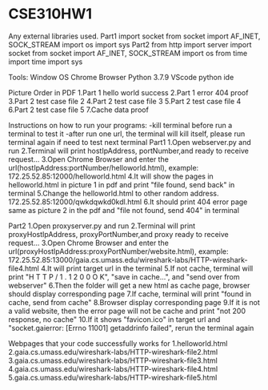 # CSE310HW1 
Any external libraries used.
  Part1
    import socket
    from socket import AF_INET, SOCK_STREAM
    import os
    import sys
  Part2
    from http import server
    import socket
    from socket import AF_INET, SOCK_STREAM
    import os
    from time import time
    import sys

Tools:
  Window OS
  Chrome Browser
  Python 3.7.9
  VScode python ide
  
Picture Order in PDF
1.Part 1 hello world success
2.Part 1 error 404 proof
3.Part 2 test case file 2
4.Part 2 test case file 3
5.Part 2 test case file 4
6.Part 2 test case file 5
7.Cache data proof

Instructions on how to run your programs:
  -kill terminal before run a terminal to test it
  -after run one url, the terminal will kill itself,  please run terminal again if need to test next terminal
  Part1
  1.Open webserver.py and run
  2.Terminal will print hostIpAddress, portNumber,and ready to receive request...
  3.Open Chrome Browser and enter the url(hostIpAddress:portNumber/helloworld.html), example: 172.25.52.85:12000/helloworld.html
  4.It will show the pages in helloworld.html in picture 1 in pdf and print "file found, send back" in terminal
  5.Change the helloworld.html to other random address.  172.25.52.85:12000/qwkdqwkd0kdl.html
  6.It should print 404 error page same as picture 2 in the pdf and "file not found, send 404" in terminal 
  
  Part2
  1.Open proxyserver.py and run
  2.Terminal will print proxyHostIpAddress, proxyPortNumber,and proxy ready to receive request...
  3.Open Chrome Browser and enter the url(proxyHostIpAddress:proxyPortNumber/website.html), example: 172.25.52.85:13000/gaia.cs.umass.edu/wireshark-labs/HTTP-wireshark-file4.html
  4.It will print target url in the terminal 
  5.If not cache, terminal will print "H T T P / 1 . 1   2 0 0   O K", "save in cache...", and "send over from webserver"
  6.Then the folder will get a new html as cache page, browser should display corresponding page
  7.If cache, terminal will print "found in cache, send from cache" 
  8.Browser display corresponding page
  9.If it is not a valid website, then the error page will not be cache and print "not 200 response, no cache"
  10.If it shows "favicon.ico" in target url and "socket.gaierror: [Errno 11001] getaddrinfo failed", rerun the terminal again
  
  
Webpages that your code successfully works for
  1.helloworld.html
  2.gaia.cs.umass.edu/wireshark-labs/HTTP-wireshark-file2.html
  3.gaia.cs.umass.edu/wireshark-labs/HTTP-wireshark-file3.html
  4.gaia.cs.umass.edu/wireshark-labs/HTTP-wireshark-file4.html
  5.gaia.cs.umass.edu/wireshark-labs/HTTP-wireshark-file5.html

